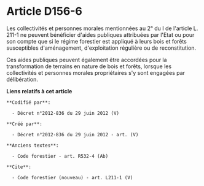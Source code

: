 # Article D156-6

Les collectivités et personnes morales mentionnées au 2° du I de l'article L. 211-1 ne peuvent bénéficier d'aides publiques
attribuées par l'Etat ou pour son compte que si le régime forestier est appliqué à leurs bois et forêts susceptibles
d'aménagement, d'exploitation régulière ou de reconstitution.

Ces aides publiques peuvent également être accordées pour la transformation de terrains en nature de bois et forêts, lorsque
les collectivités et personnes morales propriétaires s'y sont engagées par délibération.

**Liens relatifs à cet article**

	**Codifié par**:

	  - Décret n°2012-836 du 29 juin 2012 (V)

	**Créé par**:

	  - Décret n°2012-836 du 29 juin 2012 - art. (V)

	**Anciens textes**:

	  - Code forestier - art. R532-4 (Ab)

	**Cite**:

	  - Code forestier (nouveau) - art. L211-1 (V)
